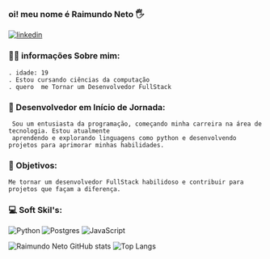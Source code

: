 ### oi! meu nome é Raimundo Neto 🖐️

[![linkedin](https://img.shields.io/badge/LinkedIn-0077B5?style=for-the-badge&logo=linkedin&logoColor=white)](https://www.linkedin.com/in/raimundo-neto-211b992a3/)

### 👨‍💻 informações Sobre mim:  
    . idade: 19 
    . Estou cursando ciências da computação
    . quero  me Tornar um Desenvolvedor FullStack   


### 🚀 Desenvolvedor em Início de Jornada:
     Sou um entusiasta da programação, começando minha carreira na área de tecnologia. Estou atualmente 
     aprendendo e explorando linguagens como python e desenvolvendo projetos para aprimorar minhas habilidades.

### 🎯 Objetivos: 
    Me tornar um desenvolvedor FullStack habilidoso e contribuir para projetos que façam a diferença.

### 💻 Soft Skil's:

![Python](https://img.shields.io/badge/python-3670A0?style=for-the-badge&logo=python&logoColor=ffdd54)
![Postgres](https://img.shields.io/badge/postgres-%23316192.svg?style=for-the-badge&logo=postgresql&logoColor=white)
![JavaScript](https://img.shields.io/badge/javascript-%23323330.svg?style=for-the-badge&logo=javascript&logoColor=%23F7DF1E)

![Raimundo Neto GitHub stats](https://github-readme-stats.vercel.app/api?username=rneto8513&show_icons=true&theme=radical)
![Top Langs](https://github-readme-stats.vercel.app/api/top-langs/?username=rneto8513&hide_progress=true)
